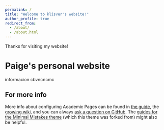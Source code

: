 ```yaml
---
permalink: /
title: "Welcome to klisver's website!"
author_profile: true
redirect_from: 
  - /about/
  - /about.html
---
```


Thanks for visiting my website!

Paige's personal website
======
informacion cbvncncmc

For more info
------
More info about configuring Academic Pages can be found in [the guide](https://academicpages.github.io/markdown/), the [growing wiki](https://github.com/academicpages/academicpages.github.io/wiki), and you can always [ask a question on GitHub](https://github.com/academicpages/academicpages.github.io/discussions). The [guides for the Minimal Mistakes theme](https://mmistakes.github.io/minimal-mistakes/docs/configuration/) (which this theme was forked from) might also be helpful.
